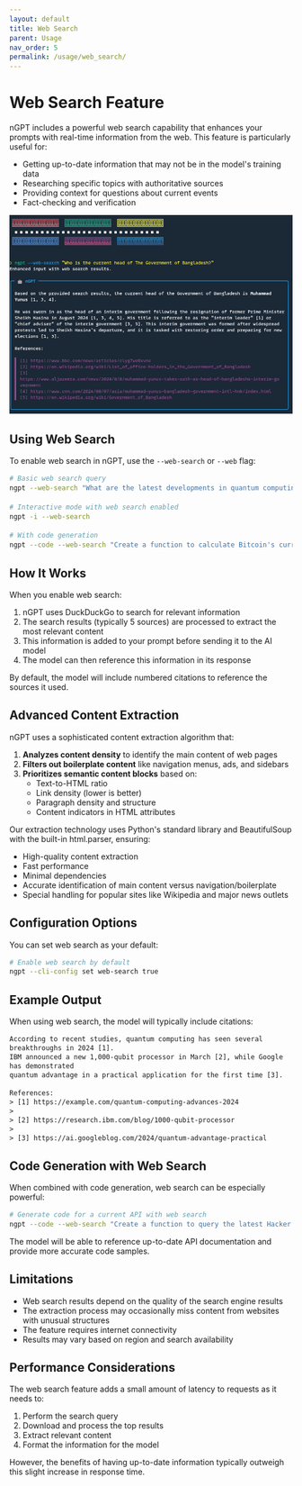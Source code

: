 ```yaml
---
layout: default
title: Web Search
parent: Usage
nav_order: 5
permalink: /usage/web_search/
---
```


# Web Search Feature

nGPT includes a powerful web search capability that enhances your prompts with real-time information from the web. This feature is particularly useful for:

- Getting up-to-date information that may not be in the model's training data
- Researching specific topics with authoritative sources
- Providing context for questions about current events
- Fact-checking and verification

![ngpt-w](https://raw.githubusercontent.com/nazdridoy/ngpt/main/previews/ngpt-w.png)

## Using Web Search

To enable web search in nGPT, use the `--web-search` or `--web` flag:

```bash
# Basic web search query
ngpt --web-search "What are the latest developments in quantum computing?"

# Interactive mode with web search enabled
ngpt -i --web-search

# With code generation
ngpt --code --web-search "Create a function to calculate Bitcoin's current price"
```

## How It Works

When you enable web search:

1. nGPT uses DuckDuckGo to search for relevant information
2. The search results (typically 5 sources) are processed to extract the most relevant content
3. This information is added to your prompt before sending it to the AI model
4. The model can then reference this information in its response

By default, the model will include numbered citations to reference the sources it used.

## Advanced Content Extraction

nGPT uses a sophisticated content extraction algorithm that:

1. **Analyzes content density** to identify the main content of web pages
2. **Filters out boilerplate content** like navigation menus, ads, and sidebars
3. **Prioritizes semantic content blocks** based on:
   - Text-to-HTML ratio
   - Link density (lower is better)
   - Paragraph density and structure
   - Content indicators in HTML attributes

Our extraction technology uses Python's standard library and BeautifulSoup with the built-in html.parser, ensuring:

- High-quality content extraction
- Fast performance
- Minimal dependencies
- Accurate identification of main content versus navigation/boilerplate
- Special handling for popular sites like Wikipedia and major news outlets

## Configuration Options

You can set web search as your default:

```bash
# Enable web search by default
ngpt --cli-config set web-search true
```

## Example Output

When using web search, the model will typically include citations:

```
According to recent studies, quantum computing has seen several breakthroughs in 2024 [1]. 
IBM announced a new 1,000-qubit processor in March [2], while Google has demonstrated 
quantum advantage in a practical application for the first time [3].

References:
> [1] https://example.com/quantum-computing-advances-2024
>
> [2] https://research.ibm.com/blog/1000-qubit-processor
>
> [3] https://ai.googleblog.com/2024/quantum-advantage-practical
```

## Code Generation with Web Search

When combined with code generation, web search can be especially powerful:

```bash
# Generate code for a current API with web search
ngpt --code --web-search "Create a function to query the latest Hacker News API"
```

The model will be able to reference up-to-date API documentation and provide more accurate code samples.

## Limitations

- Web search results depend on the quality of the search engine results
- The extraction process may occasionally miss content from websites with unusual structures
- The feature requires internet connectivity
- Results may vary based on region and search availability

## Performance Considerations

The web search feature adds a small amount of latency to requests as it needs to:
1. Perform the search query
2. Download and process the top results
3. Extract relevant content
4. Format the information for the model

However, the benefits of having up-to-date information typically outweigh this slight increase in response time. 